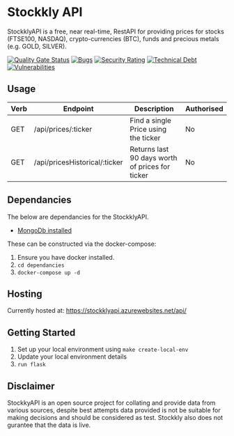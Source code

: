 # Stockkly API

StockklyAPI is a free, near real-time, RestAPI for providing prices for stocks (FTSE100, NASDAQ), crypto-currencies (BTC), funds and precious metals (e.g. GOLD, SILVER).

[![Quality Gate Status](https://sonarcloud.io/api/project_badges/measure?project=squeakycheese75_stockklyApi&metric=alert_status)](https://sonarcloud.io/dashboard?id=squeakycheese75_stockklyApi)
[![Bugs](https://sonarcloud.io/api/project_badges/measure?project=squeakycheese75_stockklyApi&metric=bugs)](https://sonarcloud.io/dashboard?id=squeakycheese75_stockklyApi)
[![Security Rating](https://sonarcloud.io/api/project_badges/measure?project=squeakycheese75_stockklyApi&metric=security_rating)](https://sonarcloud.io/dashboard?id=squeakycheese75_stockklyApi)
[![Technical Debt](https://sonarcloud.io/api/project_badges/measure?project=squeakycheese75_stockklyApi&metric=sqale_index)](https://sonarcloud.io/dashboard?id=squeakycheese75_stockklyApi)
[![Vulnerabilities](https://sonarcloud.io/api/project_badges/measure?project=squeakycheese75_stockklyApi&metric=vulnerabilities)](https://sonarcloud.io/dashboard?id=squeakycheese75_stockklyApi)

## Usage

| **Verb** | **Endpoint**                             | **Description**                                 | **Authorised**|
| -------- | ---------------------------------------- | ------------------------------------------------|---------------|
| GET      | /api/prices/:ticker                      | Find a single Price using the ticker            | No            |
| GET      | /api/pricesHistorical/:ticker            | Returns last 90 days worth of prices for ticker | No            |


## Dependancies

The below are dependancies for the StockklyAPI.  

* [MongoDb installed](https://hub.docker.com/_/mongo)

These can be constructed via the docker-compose:

1. Ensure you have docker installed. 
2. ```cd dependancies```
3. ```docker-compose up -d```

## Hosting

Currently hosted at: <https://stockklyapi.azurewebsites.net/api/>

## Getting Started
1. Set up your local environment using ```make create-local-env```
2. Update your local environment details
3. ```run flask```

## Disclaimer

StockkyAPI is an open source project for collating and provide data from various sources, despite best attempts data provided is not be suitable 
for making decisions and should be considered as test.  Stockkly also does not gurantee that the data is live. 
